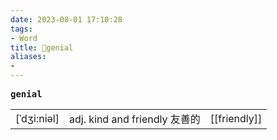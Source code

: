 ```yaml
---
date: 2023-08-01 17:10:28
tags: 
- Word
title: 📖genial
aliases: 
- 
---
```


<pre><strong>genial</strong></pre>
|   |   |   |
|---|---|---|
|[ˈdʒi:niəl]|adj. kind and friendly 友善的|[[friendly]]|